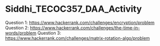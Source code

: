 # Siddhi_TECOC357_DAA_Activity
Question 1:
https://www.hackerrank.com/challenges/encryption/problem
Question 2:
https://www.hackerrank.com/challenges/the-time-in-words/problem
Question 3:
https://www.hackerrank.com/challenges/matrix-rotation-algo/problem
